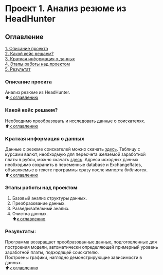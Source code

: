 # Проект 1. Анализ резюме из HeadHunter

## Оглавление  
[1. Описание проекта](README.md#описание-проекта)  
[2. Какой кейс решаем?](README.md#какой-кейс-решаем)  
[3. Краткая информация о данных](README.md#краткая-информация-о-данных)  
[4. Этапы работы над проектом](README.md#этапы-работы-над-проектом)  
[5. Результат](README.md#результаты)    

### Описание проекта    
Анализ резюме из HeadHunter.\
:arrow_up:[к оглавлению](README.md#оглавление)

### Какой кейс решаем?    
Необходимо преобразовать и исследовать данные о соискателях. \
:arrow_up:[к оглавлению](README.md#оглавление)


### Краткая информация о данных
Данные с резюме соискателей можно скачать [здесь](https://drive.google.com/file/d/1ScOZqxO5enHnzl24OD22tvomUUFnmlPJ/view?usp=share_link). Таблицу с курсами валют, необходмую для пересчета желаемой заработной платы в рубли, можно скачать [здесь](https://drive.google.com/file/d/1C-ySyJfVUvtBWkWnLEFQA5FfdJyKwaU1/view?usp=share_link). Адреса исходных данных необходимо сохранить в переменные database и ExchangeRates, объявляемые в тексте программы сразу после импорта библиотек. \
:arrow_up:[к оглавлению](README.md#оглавление)

### Этапы работы над проектом 
1. Базовый анализ структуры данных. 
2. Преобразование данных. 
3. Разведывательный анализ. 
4. Очистка данных. \
:arrow_up:[к оглавлению](README.md#оглавление)

### Результаты:  
Программа возвращает преобразованные данные, подготовленные для построения модели, автоматически определяющей примерный уровень заработной платы, подходящей соискателю. \
Построены графики, наглядно демонстрирующие зависимости в данных.\
:arrow_up:[к оглавлению](README.md#оглавление)



